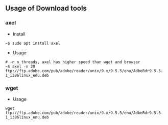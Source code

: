 ## Usage of Download tools
### axel

- Install
```
~$ sudo apt install axel
```
- Usage
```
# -n n threads, axel has higher speed than wget and browser
~$ axel -n 20 ftp://ftp.adobe.com/pub/adobe/reader/unix/9.x/9.5.5/enu/AdbeRdr9.5.5-1_i386linux_enu.deb 
```


### wget
- Usage
```
wget ftp://ftp.adobe.com/pub/adobe/reader/unix/9.x/9.5.5/enu/AdbeRdr9.5.5-1_i386linux_enu.deb
```

